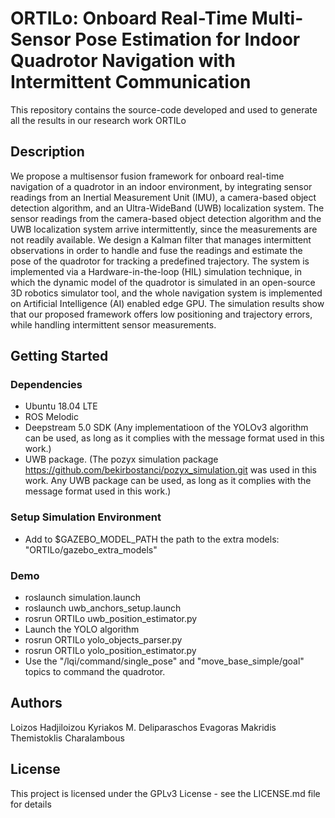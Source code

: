 # ORTILo: Onboard Real-Time Multi-Sensor Pose Estimation for Indoor Quadrotor Navigation with Intermittent Communication

This repository contains the source-code developed and used to generate all the results in our research work ORTILo

## Description

We propose a multisensor fusion framework for onboard real-time navigation of a quadrotor in an indoor environment, by integrating sensor readings from an Inertial Measurement Unit (IMU), a camera-based object detection algorithm, and an Ultra-WideBand (UWB) localization system. The sensor readings from the camera-based object detection algorithm and the UWB localization system arrive intermittently, since the measurements are not readily available. We design a Kalman filter that manages intermittent observations in order to handle and fuse the readings and estimate the pose of the quadrotor for tracking a predefined trajectory. The system is implemented via a Hardware-in-the-loop (HIL) simulation technique, in which the dynamic model of the quadrotor is simulated in an open-source 3D robotics simulator tool, and the whole navigation system is implemented on Artificial Intelligence (AI) enabled edge GPU. The simulation results show that our proposed framework offers low positioning and trajectory errors, while handling intermittent sensor measurements.

## Getting Started

### Dependencies

* Ubuntu 18.04 LTE
* ROS Melodic
* Deepstream 5.0 SDK (Any implementatioon of the YOLOv3 algorithm can be used, as long as it complies with the message format used in this work.)
* UWB package. (The pozyx simulation package https://github.com/bekirbostanci/pozyx_simulation.git was used in this work. Any UWB package can be used, as long as it complies with the message format used in this work.)

### Setup Simulation Environment

* Add to $GAZEBO_MODEL_PATH the path to the extra models: "ORTILo/gazebo_extra_models"

### Demo

* roslaunch simulation.launch
* roslaunch uwb_anchors_setup.launch 
* rosrun ORTILo uwb_position_estimator.py
* Launch the YOLO algorithm
* rosrun ORTILo yolo_objects_parser.py
* rosrun ORTILo yolo_position_estimator.py
* Use the "/lqi/command/single_pose" and "move_base_simple/goal" topics to command the quadrotor.

## Authors

Loizos Hadjiloizou
Kyriakos M. Deliparaschos
Evagoras Makridis
Themistoklis Charalambous

## License

This project is licensed under the GPLv3 License - see the LICENSE.md file for details
